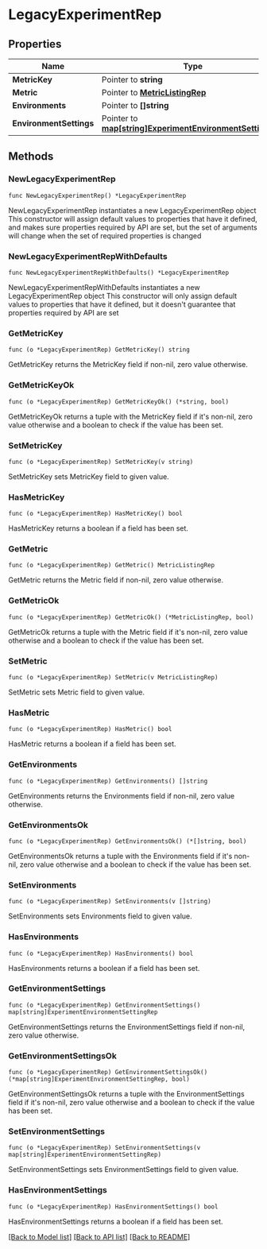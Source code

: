 # LegacyExperimentRep

## Properties

Name | Type | Description | Notes
------------ | ------------- | ------------- | -------------
**MetricKey** | Pointer to **string** |  | [optional] 
**Metric** | Pointer to [**MetricListingRep**](MetricListingRep.md) |  | [optional] 
**Environments** | Pointer to **[]string** |  | [optional] 
**EnvironmentSettings** | Pointer to [**map[string]ExperimentEnvironmentSettingRep**](ExperimentEnvironmentSettingRep.md) |  | [optional] 

## Methods

### NewLegacyExperimentRep

`func NewLegacyExperimentRep() *LegacyExperimentRep`

NewLegacyExperimentRep instantiates a new LegacyExperimentRep object
This constructor will assign default values to properties that have it defined,
and makes sure properties required by API are set, but the set of arguments
will change when the set of required properties is changed

### NewLegacyExperimentRepWithDefaults

`func NewLegacyExperimentRepWithDefaults() *LegacyExperimentRep`

NewLegacyExperimentRepWithDefaults instantiates a new LegacyExperimentRep object
This constructor will only assign default values to properties that have it defined,
but it doesn't guarantee that properties required by API are set

### GetMetricKey

`func (o *LegacyExperimentRep) GetMetricKey() string`

GetMetricKey returns the MetricKey field if non-nil, zero value otherwise.

### GetMetricKeyOk

`func (o *LegacyExperimentRep) GetMetricKeyOk() (*string, bool)`

GetMetricKeyOk returns a tuple with the MetricKey field if it's non-nil, zero value otherwise
and a boolean to check if the value has been set.

### SetMetricKey

`func (o *LegacyExperimentRep) SetMetricKey(v string)`

SetMetricKey sets MetricKey field to given value.

### HasMetricKey

`func (o *LegacyExperimentRep) HasMetricKey() bool`

HasMetricKey returns a boolean if a field has been set.

### GetMetric

`func (o *LegacyExperimentRep) GetMetric() MetricListingRep`

GetMetric returns the Metric field if non-nil, zero value otherwise.

### GetMetricOk

`func (o *LegacyExperimentRep) GetMetricOk() (*MetricListingRep, bool)`

GetMetricOk returns a tuple with the Metric field if it's non-nil, zero value otherwise
and a boolean to check if the value has been set.

### SetMetric

`func (o *LegacyExperimentRep) SetMetric(v MetricListingRep)`

SetMetric sets Metric field to given value.

### HasMetric

`func (o *LegacyExperimentRep) HasMetric() bool`

HasMetric returns a boolean if a field has been set.

### GetEnvironments

`func (o *LegacyExperimentRep) GetEnvironments() []string`

GetEnvironments returns the Environments field if non-nil, zero value otherwise.

### GetEnvironmentsOk

`func (o *LegacyExperimentRep) GetEnvironmentsOk() (*[]string, bool)`

GetEnvironmentsOk returns a tuple with the Environments field if it's non-nil, zero value otherwise
and a boolean to check if the value has been set.

### SetEnvironments

`func (o *LegacyExperimentRep) SetEnvironments(v []string)`

SetEnvironments sets Environments field to given value.

### HasEnvironments

`func (o *LegacyExperimentRep) HasEnvironments() bool`

HasEnvironments returns a boolean if a field has been set.

### GetEnvironmentSettings

`func (o *LegacyExperimentRep) GetEnvironmentSettings() map[string]ExperimentEnvironmentSettingRep`

GetEnvironmentSettings returns the EnvironmentSettings field if non-nil, zero value otherwise.

### GetEnvironmentSettingsOk

`func (o *LegacyExperimentRep) GetEnvironmentSettingsOk() (*map[string]ExperimentEnvironmentSettingRep, bool)`

GetEnvironmentSettingsOk returns a tuple with the EnvironmentSettings field if it's non-nil, zero value otherwise
and a boolean to check if the value has been set.

### SetEnvironmentSettings

`func (o *LegacyExperimentRep) SetEnvironmentSettings(v map[string]ExperimentEnvironmentSettingRep)`

SetEnvironmentSettings sets EnvironmentSettings field to given value.

### HasEnvironmentSettings

`func (o *LegacyExperimentRep) HasEnvironmentSettings() bool`

HasEnvironmentSettings returns a boolean if a field has been set.


[[Back to Model list]](../README.md#documentation-for-models) [[Back to API list]](../README.md#documentation-for-api-endpoints) [[Back to README]](../README.md)


